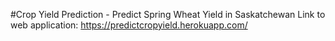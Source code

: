 #Crop Yield Prediction - Predict Spring Wheat Yield in Saskatchewan
Link to web application: https://predictcropyield.herokuapp.com/
